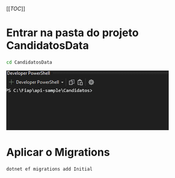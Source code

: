 [[_TOC_]]

# Entrar na pasta do projeto CandidatosData
```bash
cd CandidatosData
```
![gifanimation.gif](/.attachments/gifanimation-96f7da96-4319-41a4-b1f3-630daa1a06b8.gif)

# Aplicar o Migrations
```bash
dotnet ef migrations add Initial
```